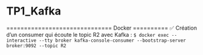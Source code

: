 # TP1_Kafka
============================== Docker ==========
✅ Création d’un consumer qui écoute le topic R2 avec Kafka : 
`$ docker exec --interactive --tty broker kafka-console-consumer --bootstrap-server broker:9092 --topic R2`
